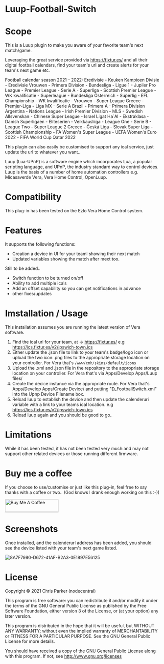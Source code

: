 # Luup-Football-Switch

# Scope

This is a Luup plugin to make you aware of your favorite team's next match/game.

Leveraging the great service provided via https://fixtur.es/ and all their digital football calendars, find your team's url and create alerts for your team's next game etc.

Football calendar season 2021 – 2022: Eredivisie - Keuken Kampioen Divisie - Eredivisie Vrouwen - Primera Division - Bundesliga - Ligue 1 - Jupiler Pro League - Premier League - Serie A - Superliga - Scottish Premier League - WK kwalificatie - Superleague - Bundesliga Österreich - Superlig - EFL Championship - WK kwalificatie - Vrouwen - Super League Greece - Premjer-Liga - Liga MX - Serie A Brazil - Primera A - Primera Division Argentina - Nations League - Irish Premier Division - MLS - Swedish Allsvenskan - Chinese Super League - Israel Ligat Ha`Al - Ekstraklasa - Danish Superligaen - Eliteserien - Veikkausliiga - League One - Serie B - League Two - Super League 2 Greece - Česká Liga - Slovak Super Liga - Scottish Championship - FA Women's Super League - UEFA Women's Euro 2022 - FIFA World Cup Qatar 2022

This plugin can also easily be customised to support any ical service, just update the url to whatever you want..

Luup (Lua-UPnP) is a software engine which incorporates Lua, a popular scripting language, and UPnP, the industry standard way to control devices. Luup is the basis of a number of home automation controllers e.g. Micasaverde Vera, Vera Home Control, OpenLuup.

# Compatibility

This plug-in has been tested on the Ezlo Vera Home Control system.

# Features

It supports the following functions:

* Creation a device in UI for your teaml showing their next match
* Updated variables showing the match after mext too.

Still to be added..

* Switch function to be turned on/off
* Ability to add multiple icals
* Add an offset capability so you can get notifications in advance
* other fixes/updates

# Imstallation / Usage

This installation assumes you are running the latest version of Vera software.

1. Find the ical url for your team, at -> https://fixtur.es/ e.g https://ics.fixtur.es/v2/ipswich-town.ics
2. Either update the .json file to link to your team's badge/logo icon or upload the two icon .png files to the appropriate storage location on your controller. For Vera that's `/www/cmh/skins/default/icons`
3. Upload the .xml and .json file in the repository to the appropriate storage location on your controller. For Vera that's via Apps/Develop Apps/Luup files/
4. Create the decice instance via the appropriate route. For Vera that's Apps/Develop Apps/Create Device/ and putting "D_FootballSwitch.xml" into the Upnp Device Filename box. 
5. Reload luup to establish the device and then update the calenderuri variable with a link to your teams ical location. e.g https://ics.fixtur.es/v2/ipswich-town.ics
6. Reload luup again and you should be good to go..

# Limitations

While it has been tested, it has not been tested very much and may not support other related devices or those running different firmware.

# Buy me a coffee

If you choose to use/customise or just like this plug-in, feel free to say thanks with a coffee or two.. 
(God knows I drank enough working on this :-)) 

<a href="https://www.paypal.me/nodezero" target="_blank"><img src="https://www.buymeacoffee.com/assets/img/custom_images/orange_img.png" alt="Buy Me A Coffee" style="height: 41px !important;width: 174px !important;box-shadow: 0px 3px 2px 0px rgba(190, 190, 190, 0.5) !important;-webkit-box-shadow: 0px 3px 2px 0px rgba(190, 190, 190, 0.5) !important;" ></a>

# Screenshots

Once installed, and the calenderurl address has been added, you should see the device listed with your team's next game listed.

![8A7F7980-D672-41AF-B2A3-0E1897E56125](https://user-images.githubusercontent.com/4349292/148358948-a92b3e7c-d293-4727-967b-e8bf38a17298.jpeg)

# License

Copyright © 2021 Chris Parker (nodecentral)

This program is free software: you can redistribute it and/or modify it under the terms of the GNU General Public License as published by the Free Software Foundation, either version 3 of the License, or (at your option) any later version.

This program is distributed in the hope that it will be useful, but WITHOUT ANY WARRANTY; without even the implied warranty of MERCHANTABILITY or FITNESS FOR A PARTICULAR PURPOSE. See the GNU General Public License for more details.

You should have received a copy of the GNU General Public License along with this program. If not, see http://www.gnu.org/licenses
